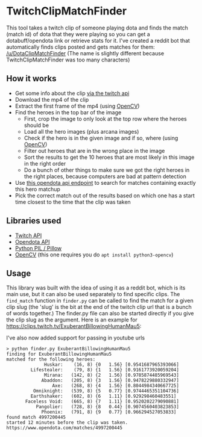 # TwitchClipMatchFinder

This tool takes a twitch clip of someone playing dota and finds the match (match id) of dota that they were playing so you can get a dotabuff/opendota link or retrieve stats for it. I've created a reddit bot that automatically finds clips posted and gets matches for them: [/u/DotaClipMatchFinder](https://www.reddit.com/user/DotaClipMatchFinder) (The name is slightly different because TwitchClipMatchFinder was too many characters)

## How it works

- Get some info about the clip [via the twitch api](https://dev.twitch.tv/docs/v5/reference/clips/#get-clip)
- Download the mp4 of the clip
- Extract the first frame of the mp4 (using [OpenCV](https://opencv.org/))
- Find the heroes in the top bar of the image
    - First, crop the image to only look at the top row where the heroes should be
    - Load all the hero images (plus arcana images)
    - Check if the hero is in the given image and if so, where (using [OpenCV](https://opencv.org/))
    - Filter out heroes that are in the wrong place in the image
    - Sort the results to get the 10 heroes that are most likely in this image in the right order
    - Do a bunch of other things to make sure we got the right heroes in the right places, because computers are bad at pattern detection
- Use [this opendota api endpoint](https://docs.opendota.com/#tag/findMatches) to search for matches containing exactly this hero matchup
- Pick the correct match out of the results based on which one has a start time closest to the time that the clip was taken


## Libraries used

- [Twitch API](https://dev.twitch.tv/docs/v5/reference/clips/#get-clip)
- [Opendota API](https://docs.opendota.com/#tag/findMatches)
- [Python PIL / Pillow](https://pillow.readthedocs.io/en/stable/)
- [OpenCV](https://opencv.org/) (this one requires you do `apt install python3-opencv`)

## Usage

This library was built with the idea of using it as a reddit bot, which is its main use, but it can also be used separately to find specific clips. The `find_match` function in `finder.py` can be called to find the match for a given clip slug (the 'slug' is the bit at the end of the twitch clip url that is a bunch of words together.) The finder.py file can also be started directly if you give the clip slug as the argument. Here is an example for https://clips.twitch.tv/ExuberantBillowingHumanMau5:

I've also now added support for passing in youtube urls

```
> python finder.py ExuberantBillowingHumanMau5
finding for ExuberantBillowingHumanMau5
matched for the following heroes:
              Huskar:    (16, 8) {0   1.56} [0.9541687965393066]
         Lifestealer:    (79, 8) {1   1.56} [0.9161773920059204]
              Mirana:   (142, 8) {2   1.56} [0.9785874485969543]
             Abaddon:   (205, 8) {3   1.56} [0.9478229880332947]
                 Axe:   (268, 8) {4   1.56} [0.8044984340667725]
          Omniknight:   (539, 8) {5   0.77} [0.9744465351104736]
         Earthshaker:   (602, 8) {6   1.11} [0.929298460483551]
       Faceless Void:   (665, 8) {7   1.11} [0.9520202279090881]
           Pangolier:   (728, 8) {8   0.44} [0.9074560403823853]
             Phoenix:   (791, 8) {9   0.77} [0.966294527053833]
found match 4997200445
started 12 minutes before the clip was taken.
https://www.opendota.com/matches/4997200445
```
